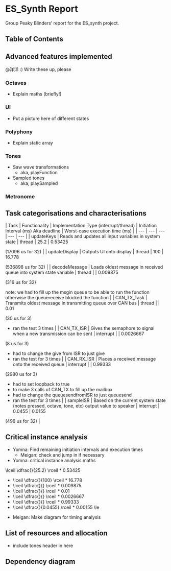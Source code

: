 # ES_Synth Report

Group Peaky Blinders’ report for the ES_synth project.
## Table of Contents

## Advanced features implemented

@洋洋 :)  Write these up, please

### Octaves

- Explain maths (briefly!)

### UI

- Put a picture here of different states

### Polyphony

- Explain static array

### Tones

- Saw wave transformations
    - aka, playFunction
- Sampled tones
    - aka, playSampled

### Metronome

## Task categorisations and characterisations

| Task | Functionality | Implementation Type (interrupt/thread) | Initiation Interval (ms)
Aka deadline | Worst-case execution time (ms) |
| --- | --- | --- | --- | --- |
| updateKeys | Reads and updates all input variables in system state | thread | 25.2 | 0.53425 

(17096 us for 32) |
| updateDisplay | Outputs UI onto display | thread | 100 | 16.778

(536898 us for 32) |
| decodeMessage | Loads oldest message in received queue into system state variable | thread |  | 0.009875

(316 us for 32)

note: we had to fill up the msgin queue to be able to run the function otherwise the queuereceive blocked the function |
| CAN_TX_Task | Transmits oldest message in transmitting queue over CAN bus | thread |  | 0.01

(30 us for 3)

- ran the test 3 times |
| CAN_TX_ISR | Gives the semaphore to signal when a new transmission can be sent | interrupt |  | 0.0026667

(8 us for 3)

- had to change the give from ISR to just give
- ran the test for 3 times |
| CAN_RX_ISR | Places a received message onto the received queue | interrupt |  | 0.99333

(2980 us for 3)

- had to set loopback to true
- to make 3 calls of CAN_TX to fill up the mailbox
- had to change the queuesendfromISR to just queuesend
- ran the test for 3 times |
| sampleISR | Based on the current system state (notes pressed, octave, tone, etc) output value to speaker | interrupt | 0.0455 | 0.0155

(496 us for 32) |

## Critical instance analysis

- Yomna: Find remaining initiation intervals and execution times
    - Meigan: check and jump in if necessary
- Yomna: critical instance analysis maths

\lceil \dfrac{}{25.2} \rceil * 0.53425
+ \lceil \dfrac{}{100} \rceil * 16.778
+ \lceil \dfrac{}{} \rceil * 0.009875
+ \lceil \dfrac{}{} \rceil * 0.01
+ \lceil \dfrac{}{} \rceil * 0.0026667
+ \lceil \dfrac{}{} \rceil * 0.99333
+ \lceil \dfrac{}{0.0455} \rceil * 0.00155
\le

- Meigan: Make diagram for timing analysis

## List of resources and allocation

- include tones header in here

## Dependency diagram
